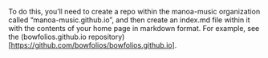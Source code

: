 To do this, you’ll need to create a repo within the manoa-music organization called “manoa-music.github.io”, and then create an index.md file within it with the contents of your home page in markdown format. For example, see the (bowfolios.github.io repository)[https://github.com/bowfolios/bowfolios.github.io].
